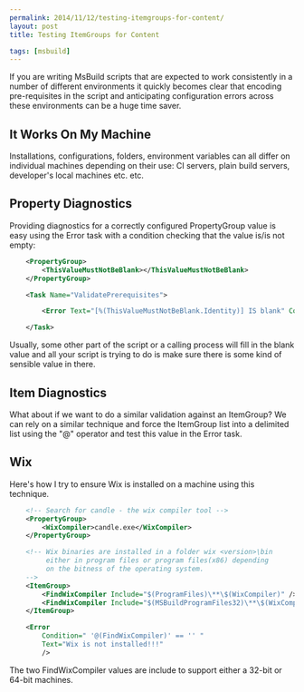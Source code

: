 ```yaml
---
permalink: 2014/11/12/testing-itemgroups-for-content/
layout: post
title: Testing ItemGroups for Content

tags: [msbuild]
---
```


If you are writing MsBuild scripts that are expected to work consistently
in a number of different environments it quickly becomes clear that
encoding pre-requisites in the script and anticipating configuration errors
across these environments can be a huge time saver.

## It Works On My Machine

Installations, configurations, folders, environment variables can all differ on
individual machines depending on their use: CI servers, plain build servers,
developer's local machines etc. etc.

## Property Diagnostics

Providing diagnostics for a correctly configured PropertyGroup value is easy using the
Error task with a condition checking that the value is/is not empty:

```xml
    <PropertyGroup>
    	<ThisValueMustNotBeBlank></ThisValueMustNotBeBlank>
    </PropertyGroup>

    <Task Name="ValidatePrerequisites">

    	<Error Text="[%(ThisValueMustNotBeBlank.Identity)] IS blank" Condition=" '$(ThisValueMustNotBeBlank)' == '' " />

    </Task>
```

Usually, some other part of the script or a calling process will fill in the blank
value and all your script is trying to do is make sure there is some kind of sensible
value in there.

## Item Diagnostics

What about if we want to do a similar validation against an ItemGroup? We can
rely on a similar technique and force the ItemGroup list into a delimited
list using the "@" operator and test this value in the Error task.

## Wix

Here's how I try to ensure Wix is installed on a machine using this technique.

```xml
    <!-- Search for candle - the wix compiler tool -->
    <PropertyGroup>
    	<WixCompiler>candle.exe</WixCompiler>
    </PropertyGroup>

    <!-- Wix binaries are installed in a folder wix <version>\bin
    	 either in program files or program files(x86) depending
    	 on the bitness of the operating system.
    -->
    <ItemGroup>
    	<FindWixCompiler Include="$(ProgramFiles)\**\$(WixCompiler)" />
    	<FindWixCompiler Include="$(MSBuildProgramFiles32)\**\$(WixCompiler)" />
    </ItemGroup>

    <Error
    	Condition=" '@(FindWixCompiler)' == '' "
    	Text="Wix is not installed!!!"
    	/>
```

The two FindWixCompiler values are include to support either a 32-bit or 64-bit machines.
